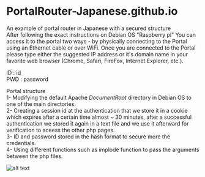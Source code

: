 # PortalRouter-Japanese.github.io
An example of portal router in Japanese with a secured structure <br />
After following the exact instructions on Debian OS "Raspberry pi"
You can access it to the portal two ways - by physically connecting to the Portal using an Ethernet cable or over WiFi.
Once you are connected to the Portal please type either the suggested IP address or it's domain name in your favorite web browser (Chrome, Safari, FireFox, Internet Explorer, etc.).


ID : id <br />
PWD : password <br />


Portal structure <br />
1- Modifying the default Apache *DocumentRoot* directory in Debian OS to one of the main directories. <br />
2- Creating a session id at the authentication that we store it in a cookie which expires after a certain time almost ~ 30 minutes, after a successful authentication we stored it again in a text file and we use it afterward for verification to aceess the other php pages. <br />
3- ID and password stored in the hash format to secure more the credentials. <br />
4- Using different functions such as implode function to pass the arguments between the php files. <br />



![alt text](https://github.com/MoonJanah/PortalExample-Japanese.github.io/blob/main/WebPortal-Japanese-Example-1.png?raw=true)
